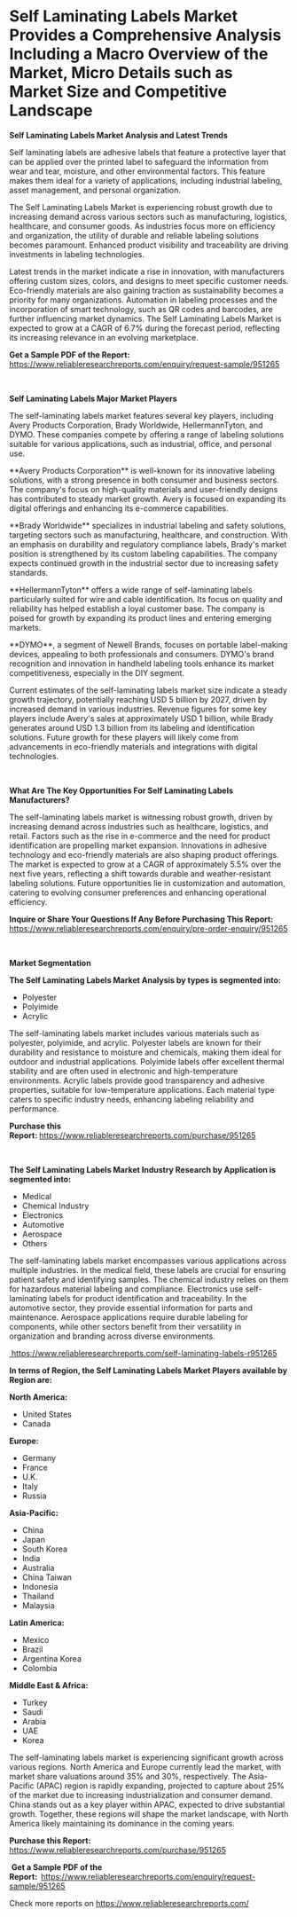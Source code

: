 <p><h1>Self Laminating Labels Market Provides a Comprehensive Analysis Including a Macro Overview of the Market, Micro Details such as Market Size and Competitive Landscape</h1></p><p><strong>Self Laminating Labels Market Analysis and Latest Trends</strong></p>
<p><p>Self laminating labels are adhesive labels that feature a protective layer that can be applied over the printed label to safeguard the information from wear and tear, moisture, and other environmental factors. This feature makes them ideal for a variety of applications, including industrial labeling, asset management, and personal organization.</p><p>The Self Laminating Labels Market is experiencing robust growth due to increasing demand across various sectors such as manufacturing, logistics, healthcare, and consumer goods. As industries focus more on efficiency and organization, the utility of durable and reliable labeling solutions becomes paramount. Enhanced product visibility and traceability are driving investments in labeling technologies.</p><p>Latest trends in the market indicate a rise in innovation, with manufacturers offering custom sizes, colors, and designs to meet specific customer needs. Eco-friendly materials are also gaining traction as sustainability becomes a priority for many organizations. Automation in labeling processes and the incorporation of smart technology, such as QR codes and barcodes, are further influencing market dynamics. The Self Laminating Labels Market is expected to grow at a CAGR of 6.7% during the forecast period, reflecting its increasing relevance in an evolving marketplace.</p></p>
<p><strong>Get a Sample PDF of the Report:&nbsp;</strong> <a href="https://www.reliableresearchreports.com/enquiry/request-sample/951265?utm_campaign=2338&utm_medium=2&utm_source=Github&utm_content=ia&utm_term=08022025&utm_id=self-laminating-labels">https://www.reliableresearchreports.com/enquiry/request-sample/951265</a></p>
<p>&nbsp;</p>
<p><strong>Self Laminating Labels Major Market Players</strong></p>
<p><p>The self-laminating labels market features several key players, including Avery Products Corporation, Brady Worldwide, HellermannTyton, and DYMO. These companies compete by offering a range of labeling solutions suitable for various applications, such as industrial, office, and personal use.</p><p>**Avery Products Corporation** is well-known for its innovative labeling solutions, with a strong presence in both consumer and business sectors. The company's focus on high-quality materials and user-friendly designs has contributed to steady market growth. Avery is focused on expanding its digital offerings and enhancing its e-commerce capabilities.</p><p>**Brady Worldwide** specializes in industrial labeling and safety solutions, targeting sectors such as manufacturing, healthcare, and construction. With an emphasis on durability and regulatory compliance labels, Brady's market position is strengthened by its custom labeling capabilities. The company expects continued growth in the industrial sector due to increasing safety standards.</p><p>**HellermannTyton** offers a wide range of self-laminating labels particularly suited for wire and cable identification. Its focus on quality and reliability has helped establish a loyal customer base. The company is poised for growth by expanding its product lines and entering emerging markets.</p><p>**DYMO**, a segment of Newell Brands, focuses on portable label-making devices, appealing to both professionals and consumers. DYMO's brand recognition and innovation in handheld labeling tools enhance its market competitiveness, especially in the DIY segment.</p><p>Current estimates of the self-laminating labels market size indicate a steady growth trajectory, potentially reaching USD 5 billion by 2027, driven by increased demand in various industries. Revenue figures for some key players include Avery's sales at approximately USD 1 billion, while Brady generates around USD 1.3 billion from its labeling and identification solutions. Future growth for these players will likely come from advancements in eco-friendly materials and integrations with digital technologies.</p></p>
<p>&nbsp;</p>
<p><strong>What Are The Key Opportunities For Self Laminating Labels Manufacturers?</strong></p>
<p><p>The self-laminating labels market is witnessing robust growth, driven by increasing demand across industries such as healthcare, logistics, and retail. Factors such as the rise in e-commerce and the need for product identification are propelling market expansion. Innovations in adhesive technology and eco-friendly materials are also shaping product offerings. The market is expected to grow at a CAGR of approximately 5.5% over the next five years, reflecting a shift towards durable and weather-resistant labeling solutions. Future opportunities lie in customization and automation, catering to evolving consumer preferences and enhancing operational efficiency.</p></p>
<p><strong>Inquire or Share Your Questions If Any Before Purchasing This Report:</strong> <a href="https://www.reliableresearchreports.com/enquiry/pre-order-enquiry/951265?utm_campaign=2338&utm_medium=2&utm_source=Github&utm_content=ia&utm_term=08022025&utm_id=self-laminating-labels">https://www.reliableresearchreports.com/enquiry/pre-order-enquiry/951265</a></p>
<p>&nbsp;</p>
<p><strong>Market Segmentation</strong></p>
<p><strong>The Self Laminating Labels Market Analysis by types is segmented into:</strong></p>
<p><ul><li>Polyester</li><li>Polyimide</li><li>Acrylic</li></ul></p>
<p><p>The self-laminating labels market includes various materials such as polyester, polyimide, and acrylic. Polyester labels are known for their durability and resistance to moisture and chemicals, making them ideal for outdoor and industrial applications. Polyimide labels offer excellent thermal stability and are often used in electronic and high-temperature environments. Acrylic labels provide good transparency and adhesive properties, suitable for low-temperature applications. Each material type caters to specific industry needs, enhancing labeling reliability and performance.</p></p>
<p><strong>Purchase this Report:&nbsp;</strong><a href="https://www.reliableresearchreports.com/purchase/951265?utm_campaign=2338&utm_medium=2&utm_source=Github&utm_content=ia&utm_term=08022025&utm_id=self-laminating-labels">https://www.reliableresearchreports.com/purchase/951265</a></p>
<p>&nbsp;</p>
<p><strong>The Self Laminating Labels Market Industry Research by Application is segmented into:</strong></p>
<p><ul><li>Medical</li><li>Chemical Industry</li><li>Electronics</li><li>Automotive</li><li>Aerospace</li><li>Others</li></ul></p>
<p><p>The self-laminating labels market encompasses various applications across multiple industries. In the medical field, these labels are crucial for ensuring patient safety and identifying samples. The chemical industry relies on them for hazardous material labeling and compliance. Electronics use self-laminating labels for product identification and traceability. In the automotive sector, they provide essential information for parts and maintenance. Aerospace applications require durable labeling for components, while other sectors benefit from their versatility in organization and branding across diverse environments.</p></p>
<p><a href="https://www.reliableresearchreports.com/self-laminating-labels-r951265?utm_campaign=2338&utm_medium=2&utm_source=Github&utm_content=ia&utm_term=08022025&utm_id=self-laminating-labels">&nbsp;https://www.reliableresearchreports.com/self-laminating-labels-r951265</a></p>
<p><strong>In terms of Region, the Self Laminating Labels Market Players available by Region are:</strong></p>
<p>
    <p> <strong> North America: </strong>
        <ul>
            <li>United States</li>
            <li>Canada</li>
        </ul>
        </p> 
    <p> <strong> Europe: </strong>
        <ul>
            <li>Germany</li>
            <li>France</li>
            <li>U.K.</li>
            <li>Italy</li>
            <li>Russia</li>
        </ul>
        </p> 
    <p> <strong> Asia-Pacific: </strong>
        <ul>
            <li>China</li>
            <li>Japan</li>
            <li>South Korea</li>
            <li>India</li>
            <li>Australia</li>
            <li>China Taiwan</li>
            <li>Indonesia</li>
            <li>Thailand</li>
            <li>Malaysia</li>
        </ul>
        </p> 
    <p> <strong> Latin America: </strong>
        <ul>
            <li>Mexico</li>
            <li>Brazil</li>
            <li>Argentina Korea</li>
            <li>Colombia</li>
        </ul>
        </p> 
    <p> <strong> Middle East & Africa: </strong>
        <ul>
            <li>Turkey</li>
            <li>Saudi</li>
            <li>Arabia</li>
            <li>UAE</li>
            <li>Korea</li>
        </ul>
    </p>
    </p>
<p><p>The self-laminating labels market is experiencing significant growth across various regions. North America and Europe currently lead the market, with market share valuations around 35% and 30%, respectively. The Asia-Pacific (APAC) region is rapidly expanding, projected to capture about 25% of the market due to increasing industrialization and consumer demand. China stands out as a key player within APAC, expected to drive substantial growth. Together, these regions will shape the market landscape, with North America likely maintaining its dominance in the coming years.</p></p>
<p><strong>Purchase this Report: </strong><a href="https://www.reliableresearchreports.com/purchase/951265?utm_campaign=2338&utm_medium=2&utm_source=Github&utm_content=ia&utm_term=08022025&utm_id=self-laminating-labels">https://www.reliableresearchreports.com/purchase/951265</a></p>
<p>&nbsp;<strong>Get a Sample PDF of the Report:&nbsp;&nbsp;</strong><a href="https://www.reliableresearchreports.com/enquiry/request-sample/951265?utm_campaign=2338&utm_medium=2&utm_source=Github&utm_content=ia&utm_term=08022025&utm_id=self-laminating-labels">https://www.reliableresearchreports.com/enquiry/request-sample/951265</a></p>
<p><strong></strong></p>
<p>Check more reports on <a href="https://www.reliableresearchreports.com/?utm_campaign=2338&utm_medium=2&utm_source=Github&utm_content=ia&utm_term=08022025&utm_id=self-laminating-labels">https://www.reliableresearchreports.com/</a></p>